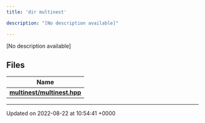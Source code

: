 ```yaml
---
title: 'dir multinest'

description: "[No description available]"

---
```







[No description available]

## Files

| Name           |
| -------------- |
| **[multinest/multinest.hpp](/documentation/code/gambit_2-2/files/multinest_8hpp/#file-multinest.hpp)**  |






-------------------------------

Updated on 2022-08-22 at 10:54:41 +0000

